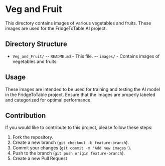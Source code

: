 # Veg and Fruit

This directory contains images of various vegetables and fruits. These images are used for the FridgeToTable AI project.

## Directory Structure

- `Veg_and_Fruit/`
    -- `README.md` - This file.
    -- `images/` - Contains images of vegetables and fruits.

## Usage

These images are intended to be used for training and testing the AI model in the FridgeToTable project. Ensure that the images are properly labeled and categorized for optimal performance.

## Contribution

If you would like to contribute to this project, please follow these steps:

1. Fork the repository.
2. Create a new branch (`git checkout -b feature-branch`).
3. Commit your changes (`git commit -m 'Add new images'`).
4. Push to the branch (`git push origin feature-branch`).
5. Create a new Pull Request
